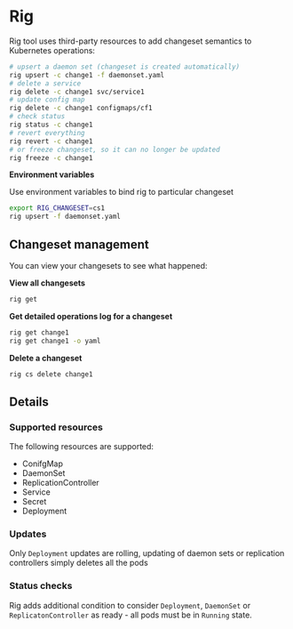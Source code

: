 # Rig

Rig tool uses third-party resources to add changeset semantics to Kubernetes operations:

```sh
# upsert a daemon set (changeset is created automatically)
rig upsert -c change1 -f daemonset.yaml
# delete a service
rig delete -c change1 svc/service1
# update config map
rig delete -c change1 configmaps/cf1
# check status
rig status -c change1
# revert everything
rig revert -c change1
# or freeze changeset, so it can no longer be updated
rig freeze -c change1
```

**Environment variables**

Use environment variables to bind rig to particular changeset

```sh
export RIG_CHANGESET=cs1
rig upsert -f daemonset.yaml
```

## Changeset management

You can view your changesets to see what happened:

**View all changesets**

```sh
rig get
```

**Get detailed operations log for a changeset**

```sh
rig get change1
rig get change1 -o yaml
```

**Delete a changeset**

```sh
rig cs delete change1
```

## Details

### Supported resources

The following resources are supported:

* ConifgMap
* DaemonSet
* ReplicationController
* Service
* Secret
* Deployment

### Updates

Only `Deployment` updates are rolling, updating of daemon sets or replication controllers simply deletes all the pods

### Status checks

Rig adds additional condition to consider `Deployment`, `DaemonSet` or `ReplicatonController` as ready - all pods must be in `Running` state.



